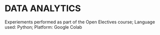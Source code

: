 # DATA ANALYTICS
Experiements performed as part of the Open Electives course;
Language used: Python;
Platform: Google Colab
